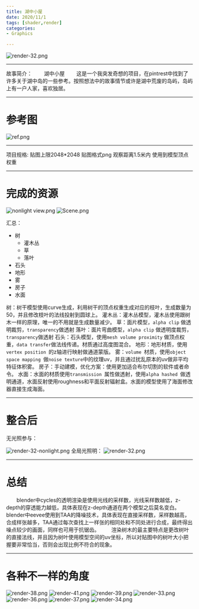 ```yaml
---
title: 湖中小屋
date: 2020/11/1
tags: [shader,render]
categories: 
- Graphics

---
```


![render-32.png](https://i.loli.net/2020/11/01/hkarEnfseRt4lvm.png)

---
故事简介：
&emsp;&emsp;湖中小屋
&emsp;&emsp;这是一个我突发奇想的项目，在pintrest中找到了许多关于湖中岛的一些参考。按照想法中的故事情节或许是湖中荒废的岛屿，岛屿上有一户人家，喜欢独居。

---
# 参考图
![ref.png](https://i.loli.net/2020/11/01/aoH8C2KQOxerNpD.png)

---
项目规格:
贴图上限2048*2048
贴图格式png
观察距离1.5米内
使用到模型顶点权重

---
# 完成的资源
![nonlight view.png](https://i.loli.net/2020/11/01/qNHodGlsRPp2E8V.png)
![Scene.png](https://i.loli.net/2020/11/01/h1OGnK768rcNkLm.png)

汇总：

- 树
  - 灌木丛
  - 草
  - 落叶
- 石头
- 地形
- 雾
- 房子
- 水面

树：树干模型使用curve生成，利用树干的顶点权重生成对应的枝叶，生成数量为50，并且修改枝叶的法线投射到圆球上。
灌木丛：灌木丛模型，灌木丛使用跟树木一样的原理，唯一的不用就是生成数量减少。
草：面片模型，`alpha clip` 做透明裁剪，`transparency`做透射
落叶：面片弯曲模型，`alpha clip` 做透明度裁剪，`transparency`做透射
石头：石头模型，使用`mesh volume proximity` 做顶点权重，`data transfer`做法线传递。材质通过高度图混合。
地形：地形材质，使用`vertex position `的z轴进行映射做通道蒙版。
雾：`volume `材质，使用`object space mapping `做`noise texture`中的纹理uv，并且通过扰乱原本的uv做非平均特征体积雾。
房子：手动建模，优化方案：使用更加适合布尔切割的软件或者命令。
水面：水面的材质使用`transmission `属性做透射，使用`alpha hashed `做透明通道，水面反射使用roughness和平面反射辐射盒。水面的模型使用了海面修改器直接生成海面。

---

# 整合后

无光照参与：

![render-32-nonlight.png](https://i.loli.net/2020/11/01/ScHbGIEmf69nyTj.png)
全局光照明：
![render-32.png](https://i.loli.net/2020/11/01/hkarEnfseRt4lvm.png)

---

# 总结
&emsp;&emsp;blender中cycles的透明渲染是使用光线的采样数，光线采样数越低，z-depth的穿透能力越低，具体表现在z-depth通道在两个模型之后莫名变白。
&emsp;&emsp;blender中eevee使用到TAA的降噪技术，具体表现在直接采样数，采样数越高，合成样张越多，TAA通过每次查找上一样张的相同处和不同处进行合成，最终得出噪点较少的画面，同样也可用于抗锯齿。
&emsp;&emsp;渲染树木的最主要特点是更改树叶的直接法线，并且因为树叶使用模型空间的uv坐标，所以对贴图中的树叶大小把握要非常恰当，否则会出现比例不符合的现象。

---
# 各种不一样的角度
![render-38.png](https://i.loli.net/2020/11/01/l7jnxIyBANWfMXa.png)
![render-41.png](https://i.loli.net/2020/11/01/szk9O3A5UitCcvh.png)
![render-39.png](https://i.loli.net/2020/11/01/oi2tD4erkdsIETq.png)
![render-33.png](https://i.loli.net/2020/11/01/sEKyTzGhuMIj2rX.png)
![render-36.png](https://i.loli.net/2020/11/01/17lbZQOxW34FTw2.png)
![render-37.png](https://i.loli.net/2020/11/01/RSUkaywmHQfvrOu.png)
![render-34.png](https://i.loli.net/2020/11/01/sdAeKwTlPjvOaoq.png)

